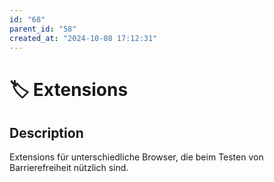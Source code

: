 ```yaml
---
id: "68"
parent_id: "58"
created_at: "2024-10-08 17:12:31"
---
```


# 🏷️ Extensions

## Description

Extensions für unterschiedliche Browser, die beim Testen von Barrierefreiheit nützlich sind.